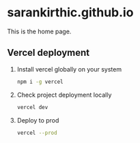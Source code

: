 # sarankirthic.github.io

This is the home page.
<!--
	Secrets within this page
	Please feel free to explore and exploit
-->

## Vercel deployment

1. Install vercel globally on your system 
    ```bash
    npm i -g vercel
    ```

2. Check project deployment locally
    ```bash
    vercel dev
    ```

3. Deploy to prod
   ```bash
   vercel --prod
   ```